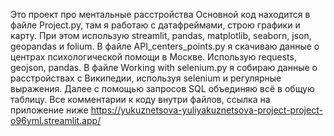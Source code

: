 Это проект про ментальные расстройства
Основной код находится в файле Project.py, там я работаю с датафреймами, строю графики и карту. При этом использую streamlit, pandas, matplotlib, seaborn, json, geopandas и folium.
В файле API_centers_points.py я скачиваю данные о центрах психологической помощи в Москве. Использую requests, geojson, pandas.
В файле Working with selenium.py я собираю данные о расстройствах с Википедии, используя selenium и регулярные выражения. Далее с помощью запросов SQL объединяю всё в общую таблицу.
Все комментарии к коду внутри файлов, ссылка на приложение ниже
https://yukuznetsova-yuliyakuznetsova-project-project-o96yml.streamlit.app/
